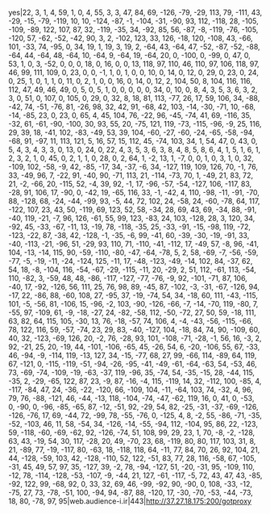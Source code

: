 yes|22, 3, 1, 4, 59, 1, 0, 4, 55, 3, 3, 47, 84, 69, -126, -79, -29, 113, 79, -111, 43, -29, -15, -79, -119, 10, 10, -124, -87, -1, -104, -31, -90, 93, 112, -118, 28, -105, -109, -89, 122, 107, 87, 32, -119, -35, 34, -92, 85, 56, -87, -8, -119, -76, -105, -120, 57, -62, -52, -42, 90, 3, 2, -102, 123, 33, 126, -18, 120, -108, 43, -66, 101, -33, 74, -95, 0, 34, 19, 1, 19, 3, 19, 2, -64, 43, -64, 47, -52, -87, -52, -88, -64, 44, -64, 48, -64, 10, -64, 9, -64, 19, -64, 20, 0, -100, 0, -99, 0, 47, 0, 53, 1, 0, 3, -52, 0, 0, 0, 18, 0, 16, 0, 0, 13, 118, 97, 110, 46, 110, 97, 106, 118, 97, 46, 99, 111, 109, 0, 23, 0, 0, -1, 1, 0, 1, 0, 0, 10, 0, 14, 0, 12, 0, 29, 0, 23, 0, 24, 0, 25, 1, 0, 1, 1, 0, 11, 0, 2, 1, 0, 0, 16, 0, 14, 0, 12, 2, 104, 50, 8, 104, 116, 116, 112, 47, 49, 46, 49, 0, 5, 0, 5, 1, 0, 0, 0, 0, 0, 34, 0, 10, 0, 8, 4, 3, 5, 3, 6, 3, 2, 3, 0, 51, 0, 107, 0, 105, 0, 29, 0, 32, 8, 18, 81, 113, -77, 26, 17, 59, 106, 34, -88, -42, 74, -51, -76, 81, -26, 98, 32, 42, 91, -68, 42, 103, -14, -30, -71, 10, -68, -14, -85, 23, 0, 23, 0, 65, 4, 45, 104, 76, -22, 96, -45, -74, 41, 69, -116, 35, -32, 61, -61, -90, -100, 30, 93, 55, 20, -75, 121, 119, -73, -115, -96, -9, 25, 116, 29, 39, 18, -41, 102, -83, -49, 53, 39, 104, -60, -27, -60, -24, -65, -58, -94, -68, 91, -97, 11, 113, 121, 5, 16, 57, 15, 112, 45, -74, 103, 34, 1, 54, 47, 0, 43, 0, 5, 4, 3, 4, 3, 3, 0, 13, 0, 24, 0, 22, 4, 3, 5, 3, 6, 3, 8, 4, 8, 5, 8, 6, 4, 1, 5, 1, 6, 1, 2, 3, 2, 1, 0, 45, 0, 2, 1, 1, 0, 28, 0, 2, 64, 1, -2, 13, 1, -7, 0, 0, 1, 0, 3, 1, 0, 32, -109, 102, -58, -9, 42, -85, -17, 34, -37, -6, 34, -127, 119, 109, 126, 70, -1, 76, 33, -49, 96, 7, -22, 91, -40, 90, -71, 113, 21, -114, -73, 70, 1, -49, 21, 83, 72, 21, -2, -66, 20, -115, 52, -4, 39, 92, -1, 17, -96, -57, -54, -127, 106, -117, 83, -28, 91, 106, 17, -90, 0, -42, 19, -65, 116, 33, -1, -42, 4, 110, -98, -11, -91, -70, 88, -128, 68, -24, -44, -99, 93, -5, 44, 72, 102, 24, -58, 24, -60, -78, 64, 117, -122, 107, 23, 43, 50, -119, 69, 123, 52, 58, -34, 28, 69, 43, 69, -34, 88, -91, -40, 119, -21, -7, 96, 126, -61, 55, 99, 123, -83, 24, 103, -128, 28, 3, 120, 34, -92, 45, -33, -67, -11, 13, -19, 78, -118, -35, 25, -33, -91, -15, -98, 119, -72, -123, -22, 87, -38, 42, -128, -1, -35, -6, 99, -41, 60, -39, -30, -19, -91, 33, -40, -113, -21, -96, 51, -29, 93, 110, 71, -110, -41, -112, 17, -49, 57, -8, 96, -41, 104, -13, -14, 115, 90, -59, -110, -80, -47, -64, -78, 5, 2, 58, -69, -7, -56, -59, -77, -5, -19, -11, -24, -124, 125, -11, 17, -48, -123, -49, -14, 102, 84, -37, 62, 54, 18, -8, -104, 116, -54, -67, -29, -115, -11, 20, -29, 2, 51, 112, -61, 113, -54, 110, -82, 3, -59, 48, 48, -86, -117, -127, -77, -76, -9, 92, -101, -71, 87, 106, -40, 17, -92, -126, 56, 111, 25, 76, 98, 89, -45, 87, -102, -3, -31, -67, -126, 94, -17, 22, -86, 88, -60, 108, 27, -95, 37, -19, -74, 54, 34, -18, 60, 111, -43, -115, 101, -5, -56, 81, -106, 15, -96, -2, 103, -90, -126, -66, -7, -14, -70, 119, -80, 7, -55, 97, -109, 61, -9, -18, -27, 24, -82, -58, 112, -50, -72, 27, 50, 59, -18, 111, 63, 82, 64, 115, 105, -30, 13, 76, -18, -57, 74, 106, 4, -4, -43, -56, -115, -66, 78, 122, 116, 59, -57, -74, 23, 29, 83, -40, -127, 104, -18, 84, 74, 90, -109, 60, 40, 32, -123, -69, 126, 20, -2, 76, -28, 93, 101, -108, -71, -28, -1, 56, 16, -3, 2, 92, -21, 25, 20, -19, 44, -101, -106, -65, 45, -26, 54, 6, -20, -106, 55, 67, -33, 46, -94, -9, -114, 119, -13, 127, 34, -15, -77, 68, 27, 99, -66, 114, -89, 64, 119, 67, -121, 0, -115, -119, -51, -94, -26, -95, -41, -49, -61, -64, -63, 54, -53, 46, 73, -69, -74, -109, -19, -63, -37, 119, -96, 35, -74, 54, -35, -15, 28, -44, 115, -35, 2, -29, -65, 122, 87, 23, -9, 87, -16, -4, 115, -119, 14, 32, -112, 100, -85, 4, -117, -84, 47, 24, -36, -22, -120, 66, -109, 104, -11, -64, 103, 74, -32, 4, 96, 79, 76, -88, -121, 46, -44, -13, 118, -104, -74, -47, -62, 119, 16, 0, 41, 0, -53, 0, -90, 0, -96, -85, -65, 87, -12, -51, 92, -29, 54, 82, -25, -31, -37, -69, -126, -126, -76, 17, 69, -44, 72, -99, 78, -55, -76, 0, -125, 4, 8, -2, 55, -86, -71, -35, -52, -103, 46, 11, 58, -54, 34, -126, -14, -55, -94, 112, -104, 95, 86, 22, -123, 59, -118, -60, -69, -62, 92, -126, -74, 51, 108, 99, 29, 23, 1, 70, -8, -2, -128, 63, 43, -19, 54, 30, 117, -28, 20, 49, -70, 23, 68, -119, 80, 80, 117, 103, 31, 8, 21, -89, 77, -19, -117, 80, -63, 18, -118, 118, 64, -11, 77, 84, 70, 26, 92, 104, 21, 44, -128, -59, 103, 42, -128, -110, 52, 122, -51, 83, 77, 28, 116, -58, 67, -105, -31, 45, 49, 57, 97, 35, -127, 39, -2, 78, -94, -127, 51, -20, -31, 95, -109, 110, -12, 78, -114, -128, -53, -107, -9, -44, 21, 127, -61, -117, -5, 72, 43, 47, 43, -85, -92, 122, 99, -68, 92, 0, 33, 32, 69, 46, -99, -92, 90, -90, 0, 108, -33, -12, -75, 27, 73, -78, -51, 100, -94, 94, -87, 88, -120, 17, -30, -70, -53, -44, -73, 18, 80, -78, 97, 95|web.audience-i.ir|443|http://37.27.18.175:200/gotproxy

